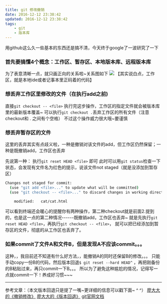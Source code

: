 ```yaml
---
title: git 修改撤销
date: 2016-12-12 23:38:42
updated: 2016-12-12 23:38:42
tags:
    - git
    - 版本库
---
```

用github这么久一些基本的东西还是搞不清，今天终于google了一波研究了一下
### 首先要搞懂4个概念：工作区、暂存区、本地版本库、远程版本库
为了表意清晰一点，就只画正向的关系啦~关系图如下
![](/image/2016-12-12-git_note/git_4_things.png)
【其实说白点，工作区，就是本地ide或者记事本里正码着的代码】
<!--more-->
### 想丢弃工作区里修改的文件（在执行add之前)
直接`git checkout -- <file>`
执行完这步操作，工作区的指定文件就会被版本库里的最新版本覆盖~
可以执行`git checkout .`丢弃工作区的所有文件（注意checkout和 . 之间有个空格）
不过这个操作威力很大哦~要谨慎
### 想丢弃暂存区的文件
这里的丢弃其实有点歧义啦，一种是撤销对该文件的add，但工作区仍然保留；一种是既撤销add，工作区也丢弃

先说第一种：
执行`git reset HEAD <file>`  即可
此时可以用`git status`检查一下状态，会发现有文件名为红色的提示，说该文件not staged（就是没添加到暂存区）
```bash
Changes not staged for commit:
  (use "git add <file>..." to update what will be committed)
  (use "git checkout -- <file>..." to discard changes in working directory)

	modified:   cat/cat.html
```
可以看到终端还会暖心的提醒你有两种操作，第二种checkout就是前面2.提到的，也是这一点的第二种情况------既撤销add，工作区也丢弃~
就是先执行`git reset HEAD <file>`，再执行`git checkout -- <file>`，
就可以把已经添加到暂存区的文件，彻底的从工作区也丢弃了。
### 如果commit了文件A和文件B，但是发现A不应该commit。。。
这种，，我目前还不知道有什么好方法，，能撤销A的同时还保留B的修改。。。
只能手动copy一份B的代码，然后版本回退`$ git reset --hard HEAD^`  ，再把刚备份的B粘贴过来，再只commit一下B。。。
所以为了避免这种尴尬的情况，记得写一点就commit一下！养成好习惯~~~





****************
参考文章：（本文版本回退只是提了一嘴~更详细的信息可以戳下面~ ^ ^）
[廖大大的《撤销修改》](http://www.liaoxuefeng.com/wiki/0013739516305929606dd18361248578c67b8067c8c017b000/001374831943254ee90db11b13d4ba9a73b9047f4fb968d000)
[廖大大的《版本回退》](http://www.liaoxuefeng.com/wiki/0013739516305929606dd18361248578c67b8067c8c017b000/0013744142037508cf42e51debf49668810645e02887691000)
[git官网文档](https://git-scm.com/book/en/v2/Git-Basics-Undoing-Things)
